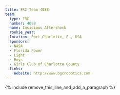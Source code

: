 ```yaml
---
title: FRC Team 4088
team:
  type: FRC
  number: 4088
  name: Insidious Aftershock
  rookie_year:
  location: Port Charlotte, FL, USA
  sponsors:
  - NASA
  - Florida Power
  - Light
  - Boys
  - Girls Club of Charlotte County
  links:
    Website: http://www.bgcrobotics.com
---
```


{% include remove_this_line_and_add_a_paragraph %}